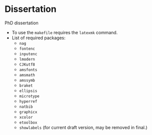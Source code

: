 # Dissertation
PhD dissertation

- To use the `makefile` requires the `latexmk` command.
- List of required packages:
  * `nag`
  * `fontenc`
  * `inputenc`
  * `lmodern`
  * `CJKutf8`
  * `amsfonts`
  * `amsmath`
  * `amssymb`
  * `braket`
  * `ellipsis`
  * `microtype`
  * `hyperref`
  * `natbib`
  * `graphicx`
  * `xcolor`
  * `etoolbox`
  * `showlabels` (for current draft version, may be removed in final.)

